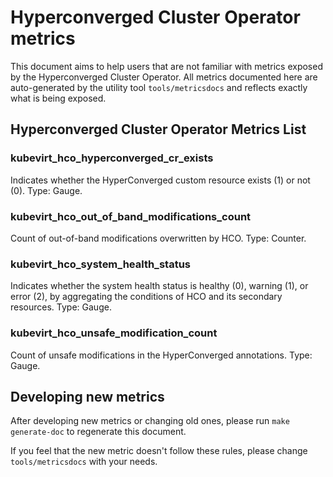 # Hyperconverged Cluster Operator metrics
This document aims to help users that are not familiar with metrics exposed by the Hyperconverged Cluster Operator.
All metrics documented here are auto-generated by the utility tool `tools/metricsdocs` and reflects exactly what is being exposed.

## Hyperconverged Cluster Operator Metrics List
### kubevirt_hco_hyperconverged_cr_exists
Indicates whether the HyperConverged custom resource exists (1) or not (0). Type: Gauge.
### kubevirt_hco_out_of_band_modifications_count
Count of out-of-band modifications overwritten by HCO. Type: Counter.
### kubevirt_hco_system_health_status
Indicates whether the system health status is healthy (0), warning (1), or error (2), by aggregating the conditions of HCO and its secondary resources. Type: Gauge.
### kubevirt_hco_unsafe_modification_count
Count of unsafe modifications in the HyperConverged annotations. Type: Gauge.
## Developing new metrics
After developing new metrics or changing old ones, please run `make generate-doc` to regenerate this document.

If you feel that the new metric doesn't follow these rules, please change `tools/metricsdocs` with your needs.

